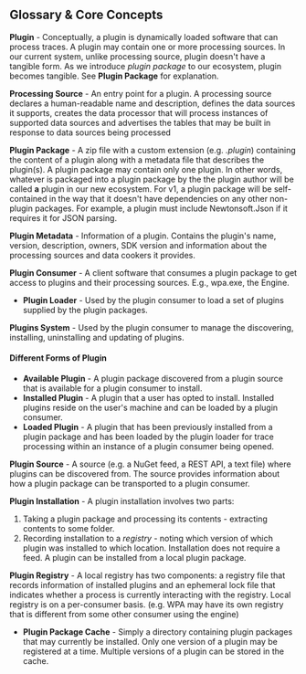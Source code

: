 ## Glossary & Core Concepts
**Plugin** - Conceptually, a plugin is dynamically loaded software that can process traces. A plugin may contain one or more processing sources.  In our current system,  unlike processing source,  plugin doesn't have a tangible form.  As we introduce *plugin package* to our ecosystem, plugin becomes tangible. See **Plugin Package** for explanation.

**Processing Source** - An entry point for a plugin. A processing source declares a human-readable name and description, defines the data sources it supports, creates the data processor that will process instances of supported data sources and advertises the tables that may be built in response to data sources being processed

**Plugin Package** - A zip file with a custom extension (e.g. *.plugin*) containing the content of a plugin along with a metadata file that describes the plugin(s).  A plugin package may contain only one plugin. In other words, whatever is packaged into a plugin package by the the plugin author will be called **a** plugin in our new ecosystem. For v1, a plugin package will be self-contained in the way that it doesn't have dependencies on any other non-plugin packages. For example, a plugin must include Newtonsoft.Json if it requires it for JSON parsing.

**Plugin Metadata** - Information of a plugin. Contains the plugin's name, version, description, owners, SDK version and information about the processing sources and data cookers it provides.

**Plugin Consumer** - A client software that consumes a plugin package to get access to plugins and their processing sources. E.g., wpa.exe, the Engine.
- **Plugin Loader** - Used by the plugin consumer to load a set of plugins supplied by the plugin packages.

**Plugins System** - Used by the plugin consumer to manage the discovering, installing, uninstalling and updating of plugins.

#### Different Forms of Plugin
 - **Available Plugin**  - A plugin package discovered from a plugin source that is available for a plugin consumer to install.
 - **Installed Plugin** - A plugin that a user has opted to install. Installed plugins reside on the user's machine and can be loaded by a plugin consumer.
  - **Loaded Plugin** - A plugin that has been previously installed from a plugin package and has been loaded by the plugin loader for trace processing within an instance of a plugin consumer being opened.

**Plugin Source** - A source (e.g. a NuGet feed, a REST API, a text file) where plugins can be discovered from. The source provides information about how a plugin package can be transported to a plugin consumer.

**Plugin Installation** - A plugin installation involves two parts:
1. Taking a plugin package and processing its contents - extracting contents to some folder.
2. Recording installation to a *registry* - noting which version of which plugin was installed to which location.
Installation does not require a feed. A plugin can be installed from a local plugin package.

**Plugin Registry** - A local registry has two components: a registry file that records information of installed plugins and an ephemeral lock file that indicates whether a process is currently interacting with the registry. Local registry is on a per-consumer basis. (e.g. WPA may have its own registry that is different from some other consumer using the engine)
- **Plugin Package Cache** - Simply a directory containing plugin packages that may currently be installed.
Only one version of a plugin may be registered at a time. Multiple versions of a plugin can be stored in the cache.
